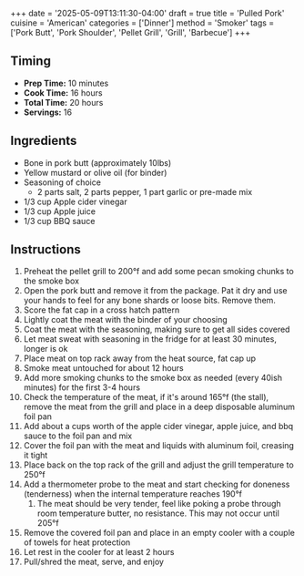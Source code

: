 +++
date = '2025-05-09T13:11:30-04:00'
draft = true
title = 'Pulled Pork'
cuisine = 'American'
categories = ['Dinner']
method = 'Smoker'
tags = ['Pork Butt', 'Pork Shoulder', 'Pellet Grill', 'Grill', 'Barbecue']
+++

## Timing

- **Prep Time:** 10 minutes
- **Cook Time:** 16 hours
- **Total Time:** 20 hours
- **Servings:** 16

## Ingredients

- Bone in pork butt (approximately 10lbs)
- Yellow mustard or olive oil (for binder)
- Seasoning of choice
  - 2 parts salt, 2 parts pepper, 1 part garlic or pre-made mix
- 1/3 cup Apple cider vinegar
- 1/3 cup Apple juice
- 1/3 cup BBQ sauce

## Instructions

1. Preheat the pellet grill to 200°f and add some pecan smoking chunks to the smoke box
2. Open the pork butt and remove it from the package. Pat it dry and use your hands to feel for any bone shards or loose bits. Remove them.
3. Score the fat cap in a cross hatch pattern
4. Lightly coat the meat with the binder of your choosing
5. Coat the meat with the seasoning, making sure to get all sides covered
6. Let meat sweat with seasoning in the fridge for at least 30 minutes, longer is ok
7. Place meat on top rack away from the heat source, fat cap up
8. Smoke meat untouched for about 12 hours
9. Add more smoking chunks to the smoke box as needed (every 40ish minutes) for the first 3-4 hours
10. Check the temperature of the meat, if it's around 165°f (the stall), remove the meat from the grill and place in a deep disposable aluminum foil pan
11. Add about a cups worth of the apple cider vinegar, apple juice, and bbq sauce to the foil pan and mix
12. Cover the foil pan with the meat and liquids with aluminum foil, creasing it tight
13. Place back on the top rack of the grill and adjust the grill temperature to 250°f
14. Add a thermometer probe to the meat and start checking for doneness (tenderness) when the internal temperature reaches 190°f
    1. The meat should be very tender, feel like poking a probe through room temperature butter, no resistance. This may not occur until 205°f
15. Remove the covered foil pan and place in an empty cooler with a couple of towels for heat protection
16. Let rest in the cooler for at least 2 hours
17. Pull/shred the meat, serve, and enjoy
